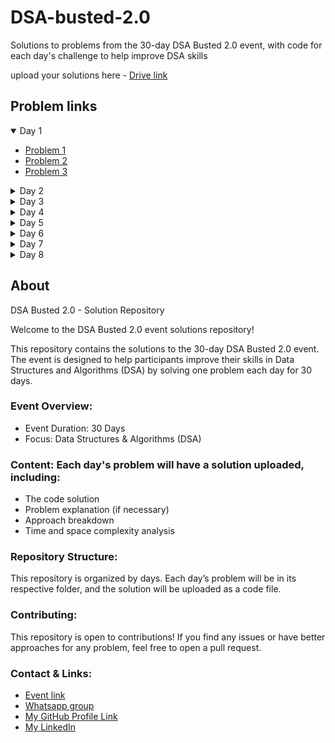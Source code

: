 # DSA-busted-2.0
Solutions to problems from the 30-day DSA Busted 2.0 event, with code for each day's challenge to help improve DSA skills

upload your solutions here - [Drive link](https://drive.google.com/drive/folders/1zFd7Lps7sIBBmzAstPM6REDeH8zKt10m?usp=sharing)

## Problem links

<details open>
  <summary> Day 1 </summary>
  
  - [Problem 1](https://www.codechef.com/problems/IOI2024)
  - [Problem 2](https://www.codechef.com/problems/FLOW001)
  - [Problem 3](https://codeforces.com/group/MWSDmqGsZm/contest/219158/problem/C)
    
</details>

<details>
  <summary> Day 2 </summary>
  
  - [Problem 1](https://www.codechef.com/problems/R5S)
  - [Problem 2](https://codeforces.com/group/MWSDmqGsZm/contest/219158/problem/G)
  - [Problem 3](https://codeforces.com/group/MWSDmqGsZm/contest/219158/problem/J)

</details>

<details>
  <summary> Day 3 </summary>
  
  - [Problem 1](https://codeforces.com/group/MWSDmqGsZm/contest/219432/problem/G)
  - [Problem 2](https://codeforces.com/group/MWSDmqGsZm/contest/219432/problem/F)
  - [Problem 3](https://codeforces.com/group/MWSDmqGsZm/contest/219432/problem/A)

</details>

<details>
  <summary> Day 4 </summary>
  
  - [Problem 1](https://codeforces.com/group/MWSDmqGsZm/contest/219432/problem/N)
  - [Problem 2](https://codeforces.com/group/MWSDmqGsZm/contest/219432/problem/C)
  - [Problem 3](https://codeforces.com/group/MWSDmqGsZm/contest/219432/problem/H)

</details>

<details>
  <summary> Day 5 </summary>
  
  - [Problem 1](https://codeforces.com/group/MWSDmqGsZm/contest/219432/problem/J)
  - [Problem 2](https://codeforces.com/group/MWSDmqGsZm/contest/219432/problem/S)
  - [Problem 3](https://codeforces.com/group/MWSDmqGsZm/contest/219432/problem/L)

</details>

<details>
  <summary> Day 6 </summary>
  
  - [Problem 1](https://codeforces.com/group/MWSDmqGsZm/contest/219432/problem/Q)
  - [Problem 2](https://codeforces.com/group/MWSDmqGsZm/contest/219432/problem/Z)
  - [Problem 3](https://codeforces.com/contest/1873/problem/A)

</details>

<details>
  <summary> Day 7 </summary>
  
  - [Problem 1](https://codeforces.com/contest/1760/problem/A)
  - [Problem 2](https://codeforces.com/contest/1692/problem/A)
  - [Problem 3](https://codeforces.com/contest/1352/problem/A)

</details>

<details>
  <summary> Day 8 </summary>
  
  - [Problem 1]()
  - [Problem 2]()
  - [Problem 3]()

</details>


## About

DSA Busted 2.0 - Solution Repository

Welcome to the DSA Busted 2.0 event solutions repository!

This repository contains the solutions to the 30-day DSA Busted 2.0 event. The event is designed to help participants improve their skills in Data Structures and Algorithms (DSA) by solving one problem each day for 30 days.

### Event Overview:
- Event Duration: 30 Days
- Focus: Data Structures & Algorithms (DSA)

### Content: Each day's problem will have a solution uploaded, including:
  - The code solution
  - Problem explanation (if necessary)
  - Approach breakdown
  - Time and space complexity analysis

### Repository Structure:
This repository is organized by days. Each day’s problem will be in its respective folder, and the solution will be uploaded as a code file.

### Contributing:
This repository is open to contributions! If you find any issues or have better approaches for any problem, feel free to open a pull request.

### Contact & Links:
-  [Event link](https://gdg.community.dev/events/details/google-gdg-on-campus-marathwada-mitra-mandals-college-of-engineering-pune-india-presents-dsa-busted-20/)
-  [Whatsapp group](https://chat.whatsapp.com/ESA2tSKWQ7GFnpEE28mhp0) 
-  [My GitHub Profile Link](https://github.com/CodingManiac27)
-  [My LinkedIn](https://www.linkedin.com/in/shubham-pawar-9092b72b1/)





